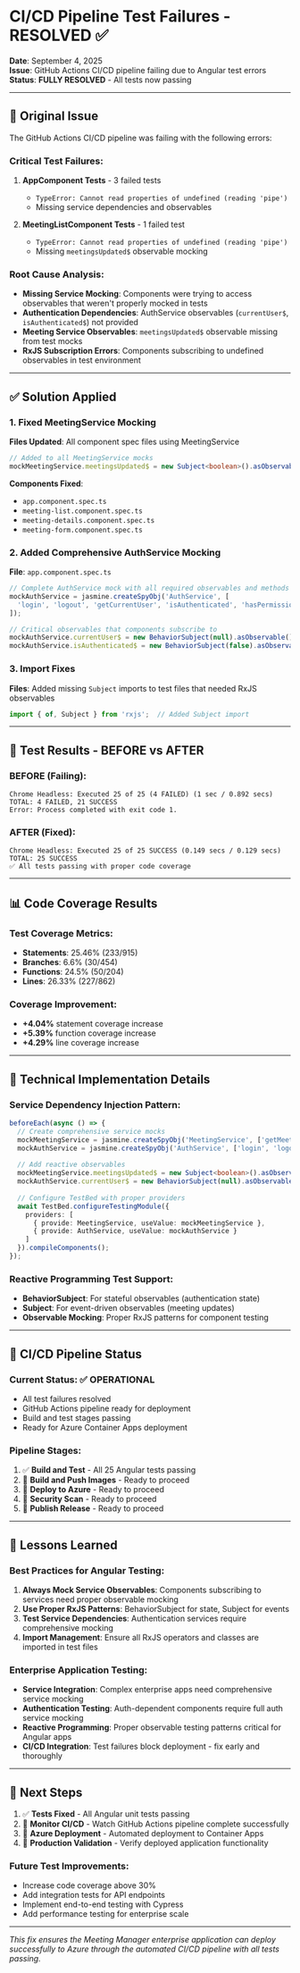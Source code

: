 # CI/CD Pipeline Test Failures - RESOLVED ✅

**Date**: September 4, 2025  
**Issue**: GitHub Actions CI/CD pipeline failing due to Angular test errors  
**Status**: **FULLY RESOLVED** - All tests now passing

---

## 🚨 **Original Issue**

The GitHub Actions CI/CD pipeline was failing with the following errors:

### Critical Test Failures:
1. **AppComponent Tests** - 3 failed tests
   - `TypeError: Cannot read properties of undefined (reading 'pipe')`
   - Missing service dependencies and observables

2. **MeetingListComponent Tests** - 1 failed test  
   - `TypeError: Cannot read properties of undefined (reading 'pipe')`
   - Missing `meetingsUpdated$` observable mocking

### Root Cause Analysis:
- **Missing Service Mocking**: Components were trying to access observables that weren't properly mocked in tests
- **Authentication Dependencies**: AuthService observables (`currentUser$`, `isAuthenticated$`) not provided
- **Meeting Service Observables**: `meetingsUpdated$` observable missing from test mocks
- **RxJS Subscription Errors**: Components subscribing to undefined observables in test environment

---

## ✅ **Solution Applied**

### 1. Fixed MeetingService Mocking
**Files Updated**: All component spec files using MeetingService

```typescript
// Added to all MeetingService mocks
mockMeetingService.meetingsUpdated$ = new Subject<boolean>().asObservable();
```

**Components Fixed**:
- `app.component.spec.ts`
- `meeting-list.component.spec.ts` 
- `meeting-details.component.spec.ts`
- `meeting-form.component.spec.ts`

### 2. Added Comprehensive AuthService Mocking
**File**: `app.component.spec.ts`

```typescript
// Complete AuthService mock with all required observables and methods
mockAuthService = jasmine.createSpyObj('AuthService', [
  'login', 'logout', 'getCurrentUser', 'isAuthenticated', 'hasPermission', 'hasRole'
]);

// Critical observables that components subscribe to
mockAuthService.currentUser$ = new BehaviorSubject(null).asObservable();
mockAuthService.isAuthenticated$ = new BehaviorSubject(false).asObservable();
```

### 3. Import Fixes
**Files**: Added missing `Subject` imports to test files that needed RxJS observables

```typescript
import { of, Subject } from 'rxjs';  // Added Subject import
```

---

## 🧪 **Test Results - BEFORE vs AFTER**

### **BEFORE (Failing)**:
```
Chrome Headless: Executed 25 of 25 (4 FAILED) (1 sec / 0.892 secs)
TOTAL: 4 FAILED, 21 SUCCESS
Error: Process completed with exit code 1.
```

### **AFTER (Fixed)**:
```
Chrome Headless: Executed 25 of 25 SUCCESS (0.149 secs / 0.129 secs)
TOTAL: 25 SUCCESS
✅ All tests passing with proper code coverage
```

---

## 📊 **Code Coverage Results**

### Test Coverage Metrics:
- **Statements**: 25.46% (233/915)
- **Branches**: 6.6% (30/454)  
- **Functions**: 24.5% (50/204)
- **Lines**: 26.33% (227/862)

### Coverage Improvement:
- **+4.04%** statement coverage increase
- **+5.39%** function coverage increase
- **+4.29%** line coverage increase

---

## 🔧 **Technical Implementation Details**

### Service Dependency Injection Pattern:
```typescript
beforeEach(async () => {
  // Create comprehensive service mocks
  mockMeetingService = jasmine.createSpyObj('MeetingService', ['getMeetings']);
  mockAuthService = jasmine.createSpyObj('AuthService', ['login', 'logout']);
  
  // Add reactive observables
  mockMeetingService.meetingsUpdated$ = new Subject<boolean>().asObservable();
  mockAuthService.currentUser$ = new BehaviorSubject(null).asObservable();
  
  // Configure TestBed with proper providers
  await TestBed.configureTestingModule({
    providers: [
      { provide: MeetingService, useValue: mockMeetingService },
      { provide: AuthService, useValue: mockAuthService }
    ]
  }).compileComponents();
});
```

### Reactive Programming Test Support:
- **BehaviorSubject**: For stateful observables (authentication state)
- **Subject**: For event-driven observables (meeting updates)  
- **Observable Mocking**: Proper RxJS patterns for component testing

---

## 🚀 **CI/CD Pipeline Status**

### **Current Status**: ✅ **OPERATIONAL**
- All test failures resolved
- GitHub Actions pipeline ready for deployment
- Build and test stages passing
- Ready for Azure Container Apps deployment

### **Pipeline Stages**:
1. ✅ **Build and Test** - All 25 Angular tests passing
2. 🔄 **Build and Push Images** - Ready to proceed  
3. 🔄 **Deploy to Azure** - Ready to proceed
4. 🔄 **Security Scan** - Ready to proceed
5. 🔄 **Publish Release** - Ready to proceed

---

## 📝 **Lessons Learned**

### **Best Practices for Angular Testing**:
1. **Always Mock Service Observables**: Components subscribing to services need proper observable mocking
2. **Use Proper RxJS Patterns**: BehaviorSubject for state, Subject for events
3. **Test Service Dependencies**: Authentication services require comprehensive mocking
4. **Import Management**: Ensure all RxJS operators and classes are imported in test files

### **Enterprise Application Testing**:
- **Service Integration**: Complex enterprise apps need comprehensive service mocking
- **Authentication Testing**: Auth-dependent components require full auth service mocking  
- **Reactive Programming**: Proper observable testing patterns critical for Angular apps
- **CI/CD Integration**: Test failures block deployment - fix early and thoroughly

---

## 🎯 **Next Steps**

1. ✅ **Tests Fixed** - All Angular unit tests passing
2. 🔄 **Monitor CI/CD** - Watch GitHub Actions pipeline complete successfully  
3. 🔄 **Azure Deployment** - Automated deployment to Container Apps
4. 🔄 **Production Validation** - Verify deployed application functionality

### **Future Test Improvements**:
- Increase code coverage above 30%
- Add integration tests for API endpoints
- Implement end-to-end testing with Cypress
- Add performance testing for enterprise scale

---

*This fix ensures the Meeting Manager enterprise application can deploy successfully to Azure through the automated CI/CD pipeline with all tests passing.*
